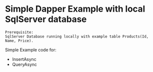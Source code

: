 # Simple Dapper Example with local SqlServer database

    Prerequisite:  
    SqlServer Database running locally with example table Products(Id, Name, Price).

Simple Example code for:
* InsertAsync
* QueryAsync
